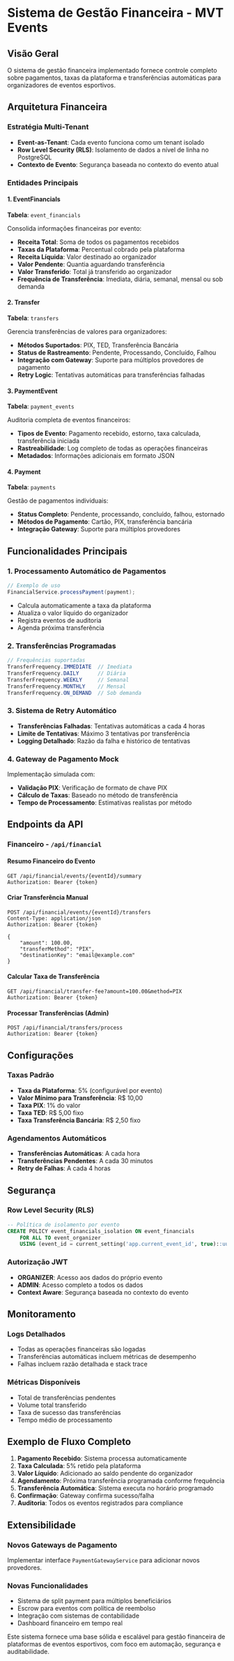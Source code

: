 # Sistema de Gestão Financeira - MVT Events

## Visão Geral

O sistema de gestão financeira implementado fornece controle completo sobre pagamentos, taxas da plataforma e transferências automáticas para organizadores de eventos esportivos.

## Arquitetura Financeira

### Estratégia Multi-Tenant

- **Event-as-Tenant**: Cada evento funciona como um tenant isolado
- **Row Level Security (RLS)**: Isolamento de dados a nível de linha no PostgreSQL
- **Contexto de Evento**: Segurança baseada no contexto do evento atual

### Entidades Principais

#### 1. EventFinancials

**Tabela**: `event_financials`

Consolida informações financeiras por evento:

- **Receita Total**: Soma de todos os pagamentos recebidos
- **Taxas da Plataforma**: Percentual cobrado pela plataforma
- **Receita Líquida**: Valor destinado ao organizador
- **Valor Pendente**: Quantia aguardando transferência
- **Valor Transferido**: Total já transferido ao organizador
- **Frequência de Transferência**: Imediata, diária, semanal, mensal ou sob demanda

#### 2. Transfer

**Tabela**: `transfers`

Gerencia transferências de valores para organizadores:

- **Métodos Suportados**: PIX, TED, Transferência Bancária
- **Status de Rastreamento**: Pendente, Processando, Concluído, Falhou
- **Integração com Gateway**: Suporte para múltiplos provedores de pagamento
- **Retry Logic**: Tentativas automáticas para transferências falhadas

#### 3. PaymentEvent

**Tabela**: `payment_events`

Auditoria completa de eventos financeiros:

- **Tipos de Evento**: Pagamento recebido, estorno, taxa calculada, transferência iniciada
- **Rastreabilidade**: Log completo de todas as operações financeiras
- **Metadados**: Informações adicionais em formato JSON

#### 4. Payment

**Tabela**: `payments`

Gestão de pagamentos individuais:

- **Status Completo**: Pendente, processando, concluído, falhou, estornado
- **Métodos de Pagamento**: Cartão, PIX, transferência bancária
- **Integração Gateway**: Suporte para múltiplos provedores

## Funcionalidades Principais

### 1. Processamento Automático de Pagamentos

```java
// Exemplo de uso
FinancialService.processPayment(payment);
```

- Calcula automaticamente a taxa da plataforma
- Atualiza o valor líquido do organizador
- Registra eventos de auditoria
- Agenda próxima transferência

### 2. Transferências Programadas

```java
// Frequências suportadas
TransferFrequency.IMMEDIATE  // Imediata
TransferFrequency.DAILY      // Diária
TransferFrequency.WEEKLY     // Semanal
TransferFrequency.MONTHLY    // Mensal
TransferFrequency.ON_DEMAND  // Sob demanda
```

### 3. Sistema de Retry Automático

- **Transferências Falhadas**: Tentativas automáticas a cada 4 horas
- **Limite de Tentativas**: Máximo 3 tentativas por transferência
- **Logging Detalhado**: Razão da falha e histórico de tentativas

### 4. Gateway de Pagamento Mock

Implementação simulada com:

- **Validação PIX**: Verificação de formato de chave PIX
- **Cálculo de Taxas**: Baseado no método de transferência
- **Tempo de Processamento**: Estimativas realistas por método

## Endpoints da API

### Financeiro - `/api/financial`

#### Resumo Financeiro do Evento

```http
GET /api/financial/events/{eventId}/summary
Authorization: Bearer {token}
```

#### Criar Transferência Manual

```http
POST /api/financial/events/{eventId}/transfers
Content-Type: application/json
Authorization: Bearer {token}

{
    "amount": 100.00,
    "transferMethod": "PIX",
    "destinationKey": "email@example.com"
}
```

#### Calcular Taxa de Transferência

```http
GET /api/financial/transfer-fee?amount=100.00&method=PIX
Authorization: Bearer {token}
```

#### Processar Transferências (Admin)

```http
POST /api/financial/transfers/process
Authorization: Bearer {token}
```

## Configurações

### Taxas Padrão

- **Taxa da Plataforma**: 5% (configurável por evento)
- **Valor Mínimo para Transferência**: R$ 10,00
- **Taxa PIX**: 1% do valor
- **Taxa TED**: R$ 5,00 fixo
- **Taxa Transferência Bancária**: R$ 2,50 fixo

### Agendamentos Automáticos

- **Transferências Automáticas**: A cada hora
- **Transferências Pendentes**: A cada 30 minutos
- **Retry de Falhas**: A cada 4 horas

## Segurança

### Row Level Security (RLS)

```sql
-- Política de isolamento por evento
CREATE POLICY event_financials_isolation ON event_financials
    FOR ALL TO event_organizer
    USING (event_id = current_setting('app.current_event_id', true)::uuid);
```

### Autorização JWT

- **ORGANIZER**: Acesso aos dados do próprio evento
- **ADMIN**: Acesso completo a todos os dados
- **Context Aware**: Segurança baseada no contexto do evento

## Monitoramento

### Logs Detalhados

- Todas as operações financeiras são logadas
- Transferências automáticas incluem métricas de desempenho
- Falhas incluem razão detalhada e stack trace

### Métricas Disponíveis

- Total de transferências pendentes
- Volume total transferido
- Taxa de sucesso das transferências
- Tempo médio de processamento

## Exemplo de Fluxo Completo

1. **Pagamento Recebido**: Sistema processa automaticamente
2. **Taxa Calculada**: 5% retido pela plataforma
3. **Valor Líquido**: Adicionado ao saldo pendente do organizador
4. **Agendamento**: Próxima transferência programada conforme frequência
5. **Transferência Automática**: Sistema executa no horário programado
6. **Confirmação**: Gateway confirma sucesso/falha
7. **Auditoria**: Todos os eventos registrados para compliance

## Extensibilidade

### Novos Gateways de Pagamento

Implementar interface `PaymentGatewayService` para adicionar novos provedores.

### Novas Funcionalidades

- Sistema de split payment para múltiplos beneficiários
- Escrow para eventos com política de reembolso
- Integração com sistemas de contabilidade
- Dashboard financeiro em tempo real

Este sistema fornece uma base sólida e escalável para gestão financeira de plataformas de eventos esportivos, com foco em automação, segurança e auditabilidade.
